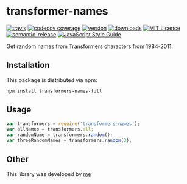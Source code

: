 # transformer-names
[![travis](https://img.shields.io/travis/kirev/transformers-names.svg?maxAge=2592000)](https://travis-ci.org/kirev/transformers-names://travis-ci.org/kirev/transformers-names/)
[![codecov coverage](https://img.shields.io/codecov/c/github/kirev/transformers-names.svg?style=flat-square)](https://codecov.io/gh/kirev/transformers-names)
[![version](https://img.shields.io/npm/v/transformers-names-full.svg?maxAge=2592000)](http://npm.im/transformers-names-full)
[![downloads](https://img.shields.io/npm/dm/transformers-names-full.svg?maxAge=2592000)](https://npm-stat.com/charts.html?package=transformers-names-full&from=2016-07-01)
[![MIT Licence](https://img.shields.io/npm/l/transformers-names-full.svg?maxAge=2592000)](http://opensource.org/licenses/MIT)
[![semantic-release](https://img.shields.io/badge/%20%20%F0%9F%93%A6%F0%9F%9A%80-semantic--release-e10079.svg?style=flat-square)](https://github.com/semantic-release/semantic-release)
[![JavaScript Style Guide](https://img.shields.io/badge/code%20style-standard-brightgreen.svg)](http://standardjs.com/)

Get random names from Transformers characters from 1984-2011.

## Installation

This package is distributed via npm:

```
npm install transformers-names-full
```
## Usage

```javascript
var transformers = require('transformers-names');
var allNames = transformers.all;
var randomName = transformers.random();
var threeRandomNames = transformers.random(3);
```
## Other
This library was developed by [me](https://twitter.com/cracdev)

